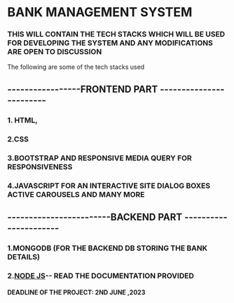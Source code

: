 # BANK MANAGEMENT SYSTEM 

### THIS WILL CONTAIN THE TECH STACKS WHICH WILL BE USED FOR DEVELOPING THE SYSTEM AND ANY MODIFICATIONS ARE OPEN TO DISCUSSION 

The following are some of the tech stacks used 
## -----------------FRONTEND PART ------------------------
### 1. HTML,
### 2.CSS 
### 3.BOOTSTRAP AND RESPONSIVE MEDIA QUERY FOR RESPONSIVENESS 
### 4.JAVASCRIPT FOR AN INTERACTIVE SITE DIALOG BOXES ACTIVE CAROUSELS AND MANY MORE 

## ------------------------BACKEND PART ----------------------
### 1.MONGODB (FOR THE BACKEND DB STORING THE BANK DETAILS) 
### 2.[NODE JS](https://nodejs.org/en/docs)-- READ THE DOCUMENTATION PROVIDED 
 #### DEADLINE OF THE PROJECT: 2ND JUNE ,2023 
